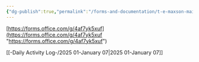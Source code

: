 ```yaml
---
{"dg-publish":true,"permalink":"/forms-and-documentation/t-e-maxson-maintenance-opinion-poll/","noteIcon":"","created":"2025-07-07T14:23:44.595-05:00"}
---
```


[https://forms.office.com/g/4af7yk5xuf](https://forms.office.com/g/4af7yk5xuf "https://forms.office.com/g/4af7yk5xuf")

[[-Daily Activity Log-/2025 01-January 07\|2025 01-January 07]]